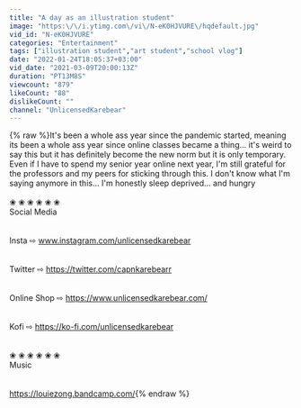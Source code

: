 ```yaml
---
title: "A day as an illustration student"
image: "https:\/\/i.ytimg.com\/vi\/N-eK0HJVURE\/hqdefault.jpg"
vid_id: "N-eK0HJVURE"
categories: "Entertainment"
tags: ["illustration student","art student","school vlog"]
date: "2022-01-24T18:05:37+03:00"
vid_date: "2021-03-09T20:00:13Z"
duration: "PT13M8S"
viewcount: "879"
likeCount: "88"
dislikeCount: ""
channel: "UnlicensedKarebear"
---
```

{% raw %}It's been a whole ass year since the pandemic started, meaning its been a whole ass year since online classes became a thing... it's weird to say this but it has definitely become the new norm but it is only temporary. Even if I have to spend my senior year online next year, I'm still grateful for the professors and my peers for sticking through this. I don't know what I'm saying anymore in this... I'm honestly sleep deprived... and hungry <br /><br />❀ ❀ ❀ ❀ ❀ ❀<br />Social Media <br /><br /><br />Insta  ⇨ www.instagram.com/unlicensedkarebear<br /><br /><br />Twitter ⇨ <a rel="nofollow" target="blank" href="https://twitter.com/capnkarebearr​​">https://twitter.com/capnkarebearr​​</a><br /><br /><br />Online Shop ⇨ <a rel="nofollow" target="blank" href="https://www.unlicensedkarebear.com/">https://www.unlicensedkarebear.com/</a> <br /><br /><br />Kofi ⇨ <a rel="nofollow" target="blank" href="https://ko-fi.com/unlicensedkarebear​​">https://ko-fi.com/unlicensedkarebear​​</a><br /><br /><br />❀ ❀ ❀ ❀ ❀ ❀<br />Music<br /><br /><br /><a rel="nofollow" target="blank" href="https://louiezong.bandcamp.com/​">https://louiezong.bandcamp.com/​</a>{% endraw %}

